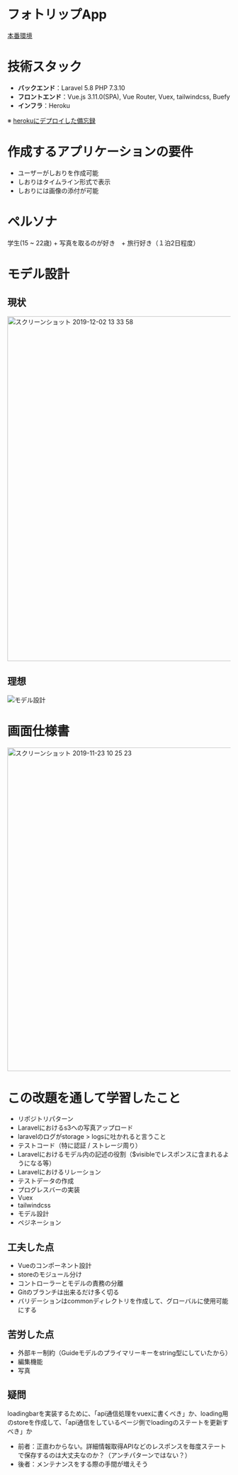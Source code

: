 # フォトリップApp
[本番環境](https://photrips.herokuapp.com/login)

# 技術スタック
 
- **バックエンド**：Laravel 5.8 PHP 7.3.10
- **フロントエンド**：Vue.js 3.11.0(SPA), Vue Router, Vuex, tailwindcss, Buefy
- **インフラ**：Heroku

※ [herokuにデプロイした備忘録](https://www.kmmk.work/entry/2019/11/30/030459)

# 作成するアプリケーションの要件

- ユーザーがしおりを作成可能
- しおりはタイムライン形式で表示
- しおりには画像の添付が可能

# ペルソナ
学生(15 ~ 22歳) + 写真を取るのが好き　+ 旅行好き（１泊2日程度）

# モデル設計
## 現状
<img width="778" alt="スクリーンショット 2019-12-02 13 33 58" src="https://user-images.githubusercontent.com/43497062/69930854-71b79600-1508-11ea-933f-87f6a9040696.png">


## 理想
![モデル設計](https://user-images.githubusercontent.com/43497062/69470663-58616c00-0ddb-11ea-92b6-6516bf8dd9b4.png)


# 画面仕様書
<img width="730" alt="スクリーンショット 2019-11-23 10 25 23" src="https://user-images.githubusercontent.com/43497062/69470687-93639f80-0ddb-11ea-94a5-a43fe1667a36.png">


# この改題を通して学習したこと
- リポジトリパターン
- Laravelにおけるs3への写真アップロード
- laravelのログがstorage > logsに吐かれると言うこと
- テストコード（特に認証 / ストレージ周り）
- Laravelにおけるモデル内の記述の役割（$visibleでレスポンスに含まれるようになる等）
- Laravelにおけるリレーション
- テストデータの作成
- プログレスバーの実装
- Vuex
- tailwindcss
- モデル設計
- ペジネーション 

## 工夫した点
- Vueのコンポーネント設計
- storeのモジュール分け
- コントローラーとモデルの責務の分離
- Gitのブランチは出来るだけ多く切る
- バリデーションはcommonディレクトリを作成して、グローバルに使用可能にする

## 苦労した点
- 外部キー制約（Guideモデルのプライマリーキーをstring型にしていたから）
- 編集機能
- 写真

## 疑問
loadingbarを実装するために、「api通信処理をvuexに書くべき」か、loading用のstoreを作成して、「api通信をしているページ側でloadingのステートを更新すべき」か

- 前者：正直わからない。詳細情報取得APIなどのレスポンスを毎度ステートで保存するのは大丈夫なのか？（アンチパターンではない？）
- 後者：メンテナンスをする際の手間が増えそう

